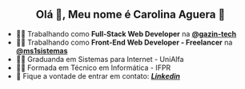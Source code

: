 <h2 align="center">Olá 👋, Meu nome é Carolina Aguera 🤙</h2>

- 👩‍💻 Trabalhando como **Full-Stack Web Developer** na **[@gazin-tech](https://gazintech.com.br/)**
- 👩‍💻 Trabalhando como **Front-End Web Developer - Freelancer** na **[@ms1sistemas](https://ms1sistemas.com.br/)**
- 👩‍🔬 Graduanda em Sistemas para Internet - UniAlfa
- 👩‍🎓 Formada em Técnico em Informática - IFPR
- 📌 Fique a vontade de entrar em contato: <a  target="_blank" href="https://www.linkedin.com/in/carolina-aguera">**_Linkedin_**</a>
